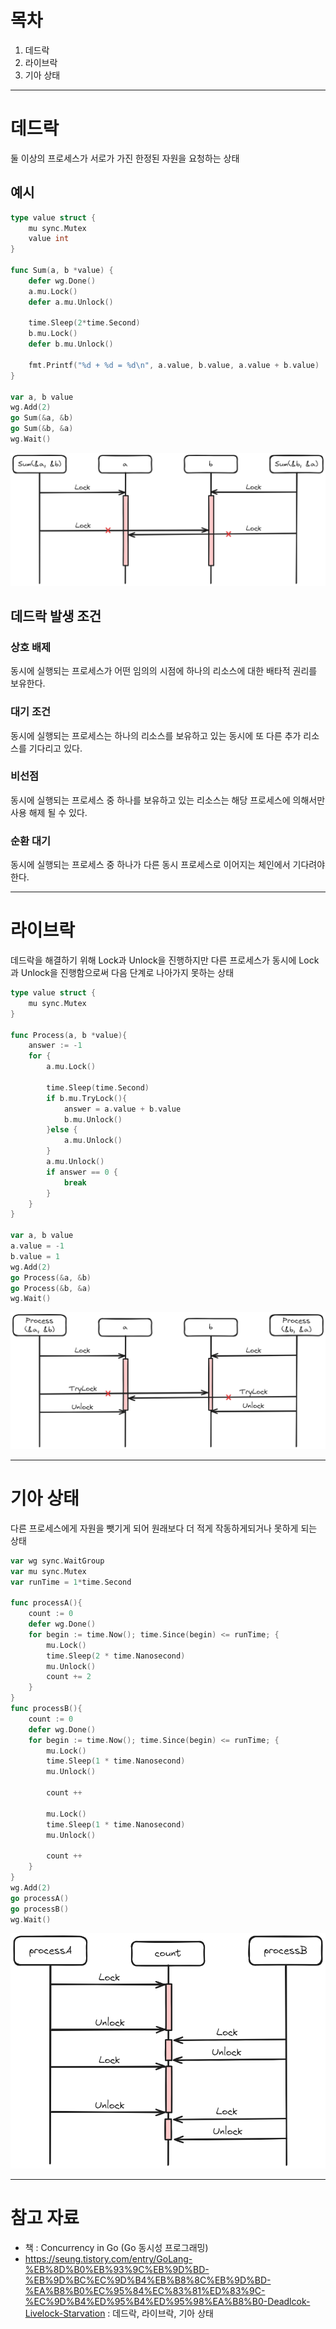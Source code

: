 # 목차
1. 데드락
2. 라이브락
3. 기아 상태

-----
# 데드락
둘 이상의 프로세스가 서로가 가진 한정된 자원을 요청하는 상태   
## 예시
```go
type value struct {
	mu sync.Mutex
	value int
}

func Sum(a, b *value) {
	defer wg.Done()
	a.mu.Lock()
	defer a.mu.Unlock()
	
	time.Sleep(2*time.Second)
	b.mu.Lock()
	defer b.mu.Unlock()
	
	fmt.Printf("%d + %d = %d\n", a.value, b.value, a.value + b.value)
}

var a, b value
wg.Add(2)
go Sum(&a, &b)
go Sum(&b, &a)
wg.Wait()

```

<img src="/assets/Pasted image 20240312170829.png">

## 데드락 발생 조건
### 상호 배제
동시에 실행되는 프로세스가 어떤 임의의 시점에 하나의 리소스에 대한 배타적 권리를 보유한다.
### 대기 조건
동시에 실행되는 프로세스는 하나의 리소스를 보유하고 있는 동시에 또 다른 추가 리소스를 기다리고 있다.
### 비선점
동시에 실행되는 프로세스 중 하나를 보유하고 있는 리소스는 해당 프로세스에 의해서만 사용 해제 될 수 있다.
### 순환 대기
동시에 실행되는 프로세스 중 하나가 다른 동시 프로세스로 이어지는 체인에서 기다려야 한다.

-----
# 라이브락
데드락을 해결하기 위해 Lock과 Unlock을 진행하지만 다른 프로세스가 동시에 Lock과 Unlock을 진행함으로써 다음 단계로 나아가지 못하는 상태
```go
type value struct {
	mu sync.Mutex
}

func Process(a, b *value){
	answer := -1
	for {
		a.mu.Lock()
		
		time.Sleep(time.Second)
		if b.mu.TryLock(){
			answer = a.value + b.value
			b.mu.Unlock()
		}else {
			a.mu.Unlock()
		}
		a.mu.Unlock()
		if answer == 0 {
			break
		}
	}
}

var a, b value
a.value = -1
b.value = 1
wg.Add(2)
go Process(&a, &b)
go Process(&b, &a)
wg.Wait()

```

<img src="/assets/Pasted image 20240312221000.png">

-----
# 기아 상태
다른 프로세스에게 자원을 뺏기게 되어 원래보다 더 적게 작동하게되거나 못하게 되는 상태
```go
var wg sync.WaitGroup
var mu sync.Mutex
var runTime = 1*time.Second

func processA(){
	count := 0
	defer wg.Done()
	for begin := time.Now(); time.Since(begin) <= runTime; {
		mu.Lock()
		time.Sleep(2 * time.Nanosecond)
		mu.Unlock()
		count += 2
	} 
}
func processB(){
	count := 0
	defer wg.Done()
	for begin := time.Now(); time.Since(begin) <= runTime; {
		mu.Lock()
		time.Sleep(1 * time.Nanosecond)
		mu.Unlock()
		
		count ++
		
		mu.Lock()
		time.Sleep(1 * time.Nanosecond)
		mu.Unlock()
		
		count ++
	} 
}
wg.Add(2)
go processA()
go processB()
wg.Wait()
```

<img src="/assets/Pasted image 20240313160002.png">

-----
# 참고 자료
- 책 : Concurrency in Go (Go 동시성 프로그래밍)
- https://seung.tistory.com/entry/GoLang-%EB%8D%B0%EB%93%9C%EB%9D%BD-%EB%9D%BC%EC%9D%B4%EB%B8%8C%EB%9D%BD-%EA%B8%B0%EC%95%84%EC%83%81%ED%83%9C-%EC%9D%B4%ED%95%B4%ED%95%98%EA%B8%B0-Deadlcok-Livelock-Starvation : 데드락, 라이브락, 기아 상태
